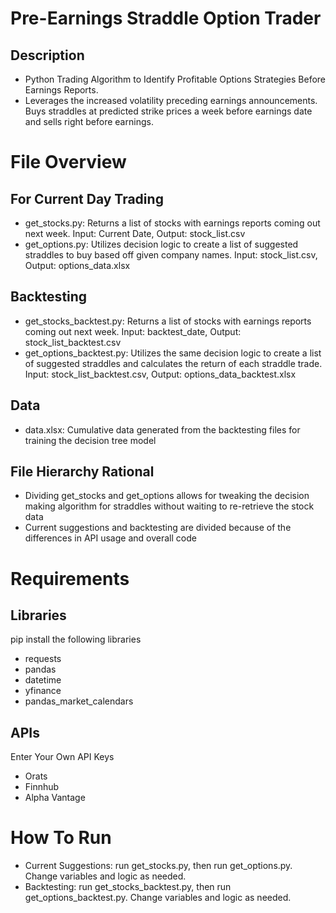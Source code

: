 # Pre-Earnings Straddle Option Trader
## Description
- Python Trading Algorithm to Identify Profitable Options Strategies Before Earnings Reports.
- Leverages the increased volatility preceding earnings announcements. Buys straddles at predicted strike prices a week before earnings date and sells right before earnings.

# File Overview
## For Current Day Trading
- get_stocks.py: Returns a list of stocks with earnings reports coming out next week. Input: Current Date, Output: stock_list.csv
- get_options.py: Utilizes decision logic to create a list of suggested straddles to buy based off given company names. Input: stock_list.csv, Output: options_data.xlsx

## Backtesting
- get_stocks_backtest.py: Returns a list of stocks with earnings reports coming out next week. Input: backtest_date, Output: stock_list_backtest.csv
- get_options_backtest.py: Utilizes the same decision logic to create a list of suggested straddles and calculates the return of each straddle trade. Input: stock_list_backtest.csv, Output: options_data_backtest.xlsx
  
## Data
- data.xlsx: Cumulative data generated from the backtesting files for training the decision tree model

## File Hierarchy Rational
- Dividing get_stocks and get_options allows for tweaking the decision making algorithm for straddles without waiting to re-retrieve the stock data
- Current suggestions and backtesting are divided because of the differences in API usage and overall code

# Requirements
## Libraries
pip install the following libraries
- requests
- pandas
- datetime
- yfinance
- pandas_market_calendars

## APIs
Enter Your Own API Keys
- Orats
- Finnhub
- Alpha Vantage

# How To Run
- Current Suggestions: run get_stocks.py, then run get_options.py. Change variables and logic as needed.
- Backtesting: run get_stocks_backtest.py, then run get_options_backtest.py. Change variables and logic as needed.
